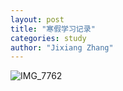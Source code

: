 ```yaml
---
layout: post
title: "寒假学习记录"
categories: study
author: "Jixiang Zhang"
---
```


![IMG_7762](https://tvax2.sinaimg.cn/large/d494c514ly1gcdots9fruj20pdcn2b2a.jpg)